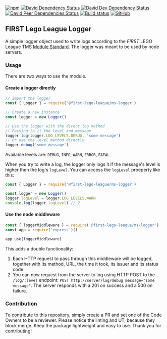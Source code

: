 [![npm](https://img.shields.io/npm/v/@first-lego-league/ms-logger.svg)](https://www.npmjs.com/package/@first-lego-league/ms-logger)
[![David Dependency Status](https://david-dm.org/FirstLegoLeague/ms-logger.svg)](https://david-dm.org/FirstLegoLeague/ms-logger)
[![David Dev Dependency Status](https://david-dm.org/FirstLegoLeague/ms-logger/dev-status.svg)](https://david-dm.org/FirstLegoLeague/ms-logger#info=devDependencies)
[![David Peer Dependencies Status](https://david-dm.org/FirstLegoLeague/ms-logger/peer-status.svg)](https://david-dm.org/FirstLegoLeague/ms-logger?type=peer)
[![Build status](https://ci.appveyor.com/api/projects/status/p7n0tdhplvxd59rd/branch/master?svg=true)](https://ci.appveyor.com/project/2roy999/ms-logger/branch/master)
[![GitHub](https://img.shields.io/github/license/FirstLegoLeague/ms-logger.svg)](https://github.com/FirstLegoLeague/ms-logger/blob/master/LICENSE)

## FIRST Lego League Logger
A simple logger object used to write logs according to the _FIRST_ LEGO League TMS [Module Standard](https://github.com/FirstLegoLeagueIL/architecture/blob/master/module-standard/v1.0-SNAPSHOT.md#log-messages). The logger was meant to be used by node servers.

### Usage
There are two ways to use the module.

#### Create a logger directly
```javascript
// import the logger
const { Logger } = require('@first-lego-league/ms-logger')

// Create a new instance
const logger = new Logger()

// Use the logger with the direct log method
// Passing to it the level and message
logger.log(logger.LOG_LEVELS.DEBUG, 'some message')
// Or use the level method directly
logger.debug('some message')
```

Available levels are: `DEBUG`, `INFO`, `WARN`, `ERROR`, `FATAL`

When you try to write a log, the logger only logs it if the message's level is higher then the log's `logLevel`. You can access the `logLevel` proeperty like this:
```javascript
const { Logger } = require('@first-lego-league/ms-logger')

const logger = new Logger()
logger.logLevel = logger.LOG_LEVELS.WARN
console.log(logger.logLevel) // 2
```

#### Use the node middleware
```javascript
const { loggerMiddleware } = require('@first-lego-league/ms-logger')
const app = require('express')()

app.use(loggerMiddleware)
```

This adds a double functionality:
1. Each HTTP request to pass through this middleware will be logged, together with its method, URL, the time it took, its issuer and its status code.
2. You can now request from the server to log using HTTP POST to the `/log/:level` endpoint:
	`POST http://server/log/debug message="some message"`.
	The server responds with a 201 on success and a 500 on failure.

### Contribution
To contribute to this repository, simply create a PR and set one of the Code Owners to be a reviewer.
Please notice the linting and UT, because they block merge.
Keep the package lightweight and easy to use.
Thank you for contributing!
